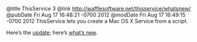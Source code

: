 @title ThisService 3
@link http://wafflesoftware.net/thisservice/whatsnew/
@pubDate Fri Aug 17 16:48:21 -0700 2012
@modDate Fri Aug 17 16:49:15 -0700 2012
ThisService lets you create a Mac OS X Service from a script.

Here’s the <a href="http://wafflesoftware.net/thisservice/">update</a>; here’s <a href="http://wafflesoftware.net/thisservice/whatsnew/">what’s new</a>.
